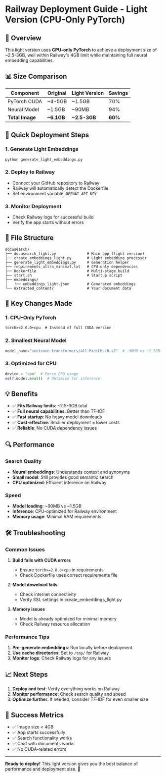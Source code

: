 # Railway Deployment Guide - Light Version (CPU-Only PyTorch)

## 🎯 Overview

This light version uses **CPU-only PyTorch** to achieve a deployment size of ~2.5-3GB, well within Railway's 4GB limit while maintaining full neural embedding capabilities.

## 📊 Size Comparison

| Component | Original | Light Version | Savings |
|-----------|----------|---------------|---------|
| PyTorch CUDA | ~4-5GB | ~1.5GB | 70% |
| Neural Model | ~1.5GB | ~90MB | 94% |
| **Total Image** | **~6.1GB** | **~2.5-3GB** | **60%** |

## 🚀 Quick Deployment Steps

### 1. Generate Light Embeddings
```bash
python generate_light_embeddings.py
```

### 2. Deploy to Railway
- Connect your GitHub repository to Railway
- Railway will automatically detect the Dockerfile
- Set environment variable: `OPENAI_API_KEY`

### 3. Monitor Deployment
- Check Railway logs for successful build
- Verify the app starts without errors

## 📁 File Structure

```
docusearch/
├── docusearch_light.py              # Main app (light version)
├── create_embeddings_light.py       # Light embedding processor
├── generate_light_embeddings.py     # Generation helper
├── requirements_ultra_minimal.txt   # CPU-only dependencies
├── Dockerfile                       # Multi-stage build
├── start.sh                         # Startup script
├── embeddings/
│   └── embeddings_light.json        # Generated embeddings
└── extracted_content/               # Your document data
```

## 🔧 Key Changes Made

### 1. CPU-Only PyTorch
```txt
torch>=2.0.0+cpu  # Instead of full CUDA version
```

### 2. Smallest Neural Model
```python
model_name="sentence-transformers/all-MiniLM-L6-v2"  # ~90MB vs ~1.5GB
```

### 3. Optimized for CPU
```python
device = "cpu"  # Force CPU usage
self.model.eval()  # Optimize for inference
```

## 💡 Benefits

- ✅ **Fits Railway limits**: ~2.5-3GB total
- ✅ **Full neural capabilities**: Better than TF-IDF
- ✅ **Fast startup**: No heavy model downloads
- ✅ **Cost-effective**: Smaller deployment = lower costs
- ✅ **Reliable**: No CUDA dependency issues

## 🔍 Performance

### Search Quality
- **Neural embeddings**: Understands context and synonyms
- **Small model**: Still provides good semantic search
- **CPU optimized**: Efficient inference on Railway

### Speed
- **Model loading**: ~90MB vs ~1.5GB
- **Inference**: CPU-optimized for Railway environment
- **Memory usage**: Minimal RAM requirements

## 🛠️ Troubleshooting

### Common Issues

1. **Build fails with CUDA errors**
   - Ensure `torch>=2.0.0+cpu` in requirements
   - Check Dockerfile uses correct requirements file

2. **Model download fails**
   - Check internet connectivity
   - Verify SSL settings in create_embeddings_light.py

3. **Memory issues**
   - Model is already optimized for minimal memory
   - Check Railway resource allocation

### Performance Tips

1. **Pre-generate embeddings**: Run locally before deployment
2. **Use cache directories**: Set to `/tmp/` for Railway
3. **Monitor logs**: Check Railway logs for any issues

## 📈 Next Steps

1. **Deploy and test**: Verify everything works on Railway
2. **Monitor performance**: Check search quality and speed
3. **Optimize further**: If needed, consider TF-IDF for even smaller size

## 🎉 Success Metrics

- ✅ Image size < 4GB
- ✅ App starts successfully
- ✅ Search functionality works
- ✅ Chat with documents works
- ✅ No CUDA-related errors

---

**Ready to deploy!** This light version gives you the best balance of performance and deployment size. 🚀